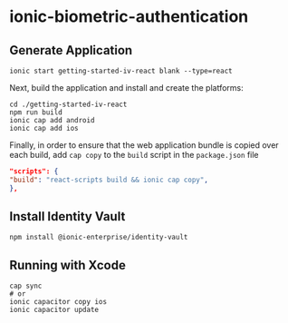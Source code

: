 # ionic-biometric-authentication

## Generate Application

```shell
ionic start getting-started-iv-react blank --type=react
```

Next, build the application and install and create the platforms:

```shell
cd ./getting-started-iv-react
npm run build
ionic cap add android
ionic cap add ios
```

Finally, in order to ensure that the web application bundle is copied over each build, add `cap copy` to the `build`
script in the `package.json` file

```json
"scripts": {
"build": "react-scripts build && ionic cap copy",
},
```

## Install Identity Vault

```shell
npm install @ionic-enterprise/identity-vault
```

## Running with Xcode

```shell
cap sync 
# or
ionic capacitor copy ios
ionic capacitor update
```
